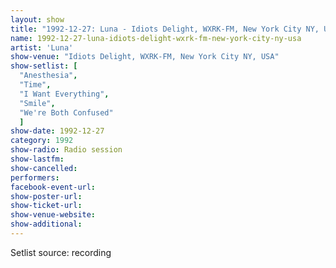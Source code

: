 ```yaml
---
layout: show
title: "1992-12-27: Luna - Idiots Delight, WXRK-FM, New York City NY, USA"
name: 1992-12-27-luna-idiots-delight-wxrk-fm-new-york-city-ny-usa
artist: 'Luna'
show-venue: "Idiots Delight, WXRK-FM, New York City NY, USA"
show-setlist: [
  "Anesthesia",
  "Time",
  "I Want Everything",
  "Smile",
  "We're Both Confused"
  ]
show-date: 1992-12-27
category: 1992
show-radio: Radio session
show-lastfm: 
show-cancelled: 
performers: 
facebook-event-url: 
show-poster-url: 
show-ticket-url: 
show-venue-website: 
show-additional: 
---
```


Setlist source: recording